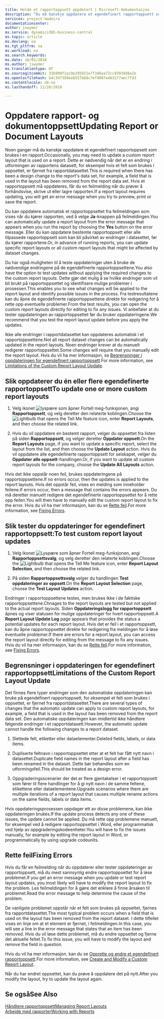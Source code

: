 ```yaml
---
title: Holde et rapportoppsett oppdatert | Microsoft-dokumentasjon
description: "Du må kanskje oppdatere et egendefinert rapportoppsett som brukes i en rapport. Dette er nødvendig når det er en endring i utformingen av rapportens datasett, for eksempel hvis et felt som brukes i oppsettet, er fjernet fra rapportdatasettet."
services: project-madeira
documentationcenter: 
author: jswymer
ms.service: dynamics365-business-central
ms.topic: article
ms.devlang: na
ms.tgt_pltfrm: na
ms.workload: na
ms.search.keywords: 
ms.date: 10/01/2018
ms.author: jswymer
ms.translationtype: HT
ms.sourcegitcommit: 33b900f1ac9e295921e7f3d6ea72cc93939d8a1b
ms.openlocfilehash: b4c3d7350ee6557a68c7efd087a463277aec7fd3
ms.contentlocale: nb-no
ms.lasthandoff: 11/26/2018

---
```

# <a name="updating-report-or-document-layouts"></a><span data-ttu-id="e3f9c-104">Oppdatere rapport- og dokumentoppsett</span><span class="sxs-lookup"><span data-stu-id="e3f9c-104">Updating Report or Document Layouts</span></span>
<span data-ttu-id="e3f9c-105">Noen ganger må du kanskje oppdatere et egendefinert rapportoppsett som brukes i en rapport.</span><span class="sxs-lookup"><span data-stu-id="e3f9c-105">Occasionally, you may need to update a custom report layout that is used on a report.</span></span> <span data-ttu-id="e3f9c-106">Dette er nødvendig når det er en endring i utformingen av rapportens datasett, for eksempel hvis et felt som brukes i oppsettet, er fjernet fra rapportdatasettet.</span><span class="sxs-lookup"><span data-stu-id="e3f9c-106">This is required when there has been a design change to the report's data set, for example, a field that is used in the layout has been removed from the report data set.</span></span> <span data-ttu-id="e3f9c-107">Hvis et rapportoppsett må oppdateres, får du en feilmelding når du prøver å forhåndsvise, skrive ut eller lagre rapporten.</span><span class="sxs-lookup"><span data-stu-id="e3f9c-107">If a report layout requires updating, you will get an error message when you try to preview, print or save the report.</span></span>  
  
<span data-ttu-id="e3f9c-108">Du kan oppdatere automatisk et rapportoppsettet fra feilmeldingen som vises når du kjører rapporten, ved å velge **Ja**-knappen på feilmeldingen.</span><span class="sxs-lookup"><span data-stu-id="e3f9c-108">You can automatically update a report layout from the error message that appears when you run the report by choosing the **Yes** button on the error message.</span></span> <span data-ttu-id="e3f9c-109">Eller du kan oppdatere bestemte rapportoppsett eller alle tilpassede rapportoppsett som kan bli påvirket av endringer i datasettet, før du kjører rapportene.</span><span class="sxs-lookup"><span data-stu-id="e3f9c-109">Or, in advance of running reports, you can update specific report layouts or all custom report layouts that might be affected by dataset changes.</span></span>  
  
<span data-ttu-id="e3f9c-110">Du har også muligheten til å teste oppdateringer uten å bruke de nødvendige endringene på de egendefinerte rapportoppsettene.</span><span class="sxs-lookup"><span data-stu-id="e3f9c-110">You also have the option to test updates without applying the required changes to the custom report layouts.</span></span> <span data-ttu-id="e3f9c-111">Dette gjør det mulig å se hvilke endringer som vil bli brukt på rapportoppsettet og identifisere mulige problemer i prosessen.</span><span class="sxs-lookup"><span data-stu-id="e3f9c-111">This enables you to see what changes will be applied to the report layout and identify possible issues in the process.</span></span> <span data-ttu-id="e3f9c-112">Fra testresultatene kan du åpne de egendefinerte rapportoppsettene direkte for redigering for å rette opp eventuelle problemer.</span><span class="sxs-lookup"><span data-stu-id="e3f9c-112">From the test results, you can open the custom report layouts directly for editing to fix any issues.</span></span> <span data-ttu-id="e3f9c-113">Vi anbefaler at du tester oppdateringen av rapportoppsettet før du bruker oppdateringene.</span><span class="sxs-lookup"><span data-stu-id="e3f9c-113">We recommend that you test the report layout update before you apply the updates.</span></span>  
  
<span data-ttu-id="e3f9c-114">Ikke alle endringer i rapportdatasettet kan oppdateres automatisk i et rapportoppsettene.</span><span class="sxs-lookup"><span data-stu-id="e3f9c-114">Not all report dataset changes can be automatically updated in the report layouts.</span></span> <span data-ttu-id="e3f9c-115">Noen endringer krever at du manuelt redigerer rapportoppsettet.</span><span class="sxs-lookup"><span data-stu-id="e3f9c-115">Some changes will require that you manually edit the report layout.</span></span> <span data-ttu-id="e3f9c-116">Hvis du vil ha mer informasjon, se [Begrensninger i oppdateringen for egendefinert rapportoppsett](ui-update-report-layouts.md#UpdateLimitations).</span><span class="sxs-lookup"><span data-stu-id="e3f9c-116">For more information, see [Limitations of the Custom Report Layout Update](ui-update-report-layouts.md#UpdateLimitations).</span></span>  
  
## <a name="to-update-one-or-more-custom-report-layouts"></a><span data-ttu-id="e3f9c-117">Slik oppdaterer du én eller flere egendefinerte rapportoppsett</span><span class="sxs-lookup"><span data-stu-id="e3f9c-117">To update one or more custom report layouts</span></span>  
  
1.  <span data-ttu-id="e3f9c-118">Velg ikonet ![lyspære som åpner Fortell meg-funksjonen](media/ui-search/search_small.png "Fortell hva du vil gjøre"), angi **Rapportoppsett**, og velg deretter den relaterte koblingen.</span><span class="sxs-lookup"><span data-stu-id="e3f9c-118">Choose the ![Lightbulb that opens the Tell Me feature](media/ui-search/search_small.png "Tell me what you want to do") icon, enter **Report Layouts**, and then choose the related link.</span></span>  
  
2.  <span data-ttu-id="e3f9c-119">Hvis du vil oppdatere en bestemt rapport, velger du oppsettet fra listen på siden **Rapportoppsett**, og velger deretter **Oppdater oppsett**.</span><span class="sxs-lookup"><span data-stu-id="e3f9c-119">On the **Report Layouts** page, if you want to update a specific report, select the layout from the list, and then choose the **Update Layout** action.</span></span> <span data-ttu-id="e3f9c-120">Hvis du vil oppdatere alle egendefinerte rapportoppsett for selskapet, velger du **Oppdater alle oppsett**-handlingen.</span><span class="sxs-lookup"><span data-stu-id="e3f9c-120">Or, if you want to update all custom report layouts for the company, choose the **Update All Layouts** action.</span></span>  

<span data-ttu-id="e3f9c-121">Hvis det ikke oppstår noen feil, brukes oppdateringene på rapportoppsettene.</span><span class="sxs-lookup"><span data-stu-id="e3f9c-121">If no errors occur, then the updates is applied to the report layouts.</span></span> <span data-ttu-id="e3f9c-122">Hvis det oppstår feil, vises en melding som inneholder feilene.</span><span class="sxs-lookup"><span data-stu-id="e3f9c-122">If errors occur, then a message that contains the errors appears.</span></span> <span data-ttu-id="e3f9c-123">Du må deretter manuelt redigere det egendefinerte rapportoppsettet for å rette opp feilen.</span><span class="sxs-lookup"><span data-stu-id="e3f9c-123">You will then have to manually edit the custom report layout to fix the error.</span></span> <span data-ttu-id="e3f9c-124">Hvis du vil ha mer informasjon, kan du se [Rette feil](ui-update-report-layouts.md#FixErrors).</span><span class="sxs-lookup"><span data-stu-id="e3f9c-124">For more information, see [Fixing Errors](ui-update-report-layouts.md#FixErrors).</span></span>  

## <a name="to-test-custom-report-layout-updates"></a><span data-ttu-id="e3f9c-125">Slik tester du oppdateringer for egendefinert rapportoppsett:</span><span class="sxs-lookup"><span data-stu-id="e3f9c-125">To test custom report layout updates</span></span>  
  
1.  <span data-ttu-id="e3f9c-126">Velg ikonet ![Lyspære som åpner Fortell meg-funksjonen](media/ui-search/search_small.png "Fortell hva du vil gjøre"), angi **Rapportoppsettsvalg**, og velg deretter den relaterte koblingen.</span><span class="sxs-lookup"><span data-stu-id="e3f9c-126">Choose the ![Lightbulb that opens the Tell Me feature](media/ui-search/search_small.png "Tell me what you want to do") icon, enter **Report Layout Selection**, and then choose the related link.</span></span>  
  
2.  <span data-ttu-id="e3f9c-127">På siden **Rapportoppsettsvalg** velger du handlingen **Test oppdateringer av oppsett**.</span><span class="sxs-lookup"><span data-stu-id="e3f9c-127">On the **Report Layout Selection** page, choose the **Test Layout Updates** action.</span></span>  
  
 <span data-ttu-id="e3f9c-128">Endringer i rapportoppsettene testes, men brukes ikke i de faktiske rapportoppsettene.</span><span class="sxs-lookup"><span data-stu-id="e3f9c-128">Chnages to the report layouts are tested but not applied to the actual report layouts.</span></span> <span data-ttu-id="e3f9c-129">Siden **Oppdateringslogg for rapportoppsett** åpnes og viser statusen for mulige oppdateringer for hvert rapportoppsett.</span><span class="sxs-lookup"><span data-stu-id="e3f9c-129">A **Report Layout Update Log** page appears that provides the status a potential updates for each report layout.</span></span> <span data-ttu-id="e3f9c-130">Hvis det er feil i et rapportoppsett, kan du åpne rapportoppsettet direkte for redigering fra meldingen for å løse eventuelle problemer.</span><span class="sxs-lookup"><span data-stu-id="e3f9c-130">If there are errors for a report layout, you can access the report layout directly for editing from the message to fix any issues.</span></span> <span data-ttu-id="e3f9c-131">Hvis du vil ha mer informasjon, kan du se [Rette feil](ui-update-report-layouts.md#FixErrors).</span><span class="sxs-lookup"><span data-stu-id="e3f9c-131">For more information, see [Fixing Errors](ui-update-report-layouts.md#FixErrors).</span></span>  
  
##  <a name="UpdateLimitations"></a> <span data-ttu-id="e3f9c-132">Begrensninger i oppdateringen for egendefinert rapportoppsett</span><span class="sxs-lookup"><span data-stu-id="e3f9c-132">Limitations of the Custom Report Layout Update</span></span>  
 <span data-ttu-id="e3f9c-133">Det finnes flere typer endringer som den automatiske oppdateringen kan bruke på egendefinert rapportoppsett, for eksempel et felt som brukes i oppsettet, er fjernet fra rapportdatasettet.</span><span class="sxs-lookup"><span data-stu-id="e3f9c-133">There are several types of changes that the automatic update can apply to custom report layouts, for example, a field that is used in the layout has been removed from the report data set.</span></span> <span data-ttu-id="e3f9c-134">Den automatiske oppdateringen kan imidlertid ikke håndtere følgende endringer i et rapportdatasett.</span><span class="sxs-lookup"><span data-stu-id="e3f9c-134">However, the automatic update cannot handle the following changes to a report dataset.</span></span>  
  
1.  <span data-ttu-id="e3f9c-135">Slettede felt, etiketter eller dataelementer.</span><span class="sxs-lookup"><span data-stu-id="e3f9c-135">Deleted fields, labels, or data items.</span></span>  
  
2.  <span data-ttu-id="e3f9c-136">Dupliserte feltnavn i rapportoppsettet etter at et felt har fått nytt navn i datasettet.</span><span class="sxs-lookup"><span data-stu-id="e3f9c-136">Duplicate field names in the report layout after a field has been renamed in the dataset.</span></span> <span data-ttu-id="e3f9c-137">Dette bør behandles som en utformingsfeil.</span><span class="sxs-lookup"><span data-stu-id="e3f9c-137">This should be treated as a design error.</span></span>  
  
3.  <span data-ttu-id="e3f9c-138">Oppgraderingsscenarier der det er flere gjentakelser i et rapportoppsett som fører til flere handlinger for å gi nytt navn i de samme feltene, etikettene eller dataelementene.</span><span class="sxs-lookup"><span data-stu-id="e3f9c-138">Upgrade scenarios where there are multiple iterations of a report layout that causes multiple rename actions on the same fields, labels or data items.</span></span>  
  
 <span data-ttu-id="e3f9c-139">Hvis oppdateringsprosessen oppdager ett av disse problemene, kan ikke oppdateringen brukes.</span><span class="sxs-lookup"><span data-stu-id="e3f9c-139">If the update process detects any one of these issues, the update cannot be applied.</span></span> <span data-ttu-id="e3f9c-140">Du må rette opp problemene manuelt, for eksempel ved å redigere rapportoppsettet i Word, eller programmatisk ved hjelp av oppgraderingskodeenheter.</span><span class="sxs-lookup"><span data-stu-id="e3f9c-140">You will have to fix the issues manually, for example by editing the report layout in Word, or programmatically by using upgrade codeunits.</span></span>  
  
##  <a name="FixErrors"></a> <span data-ttu-id="e3f9c-141">Rette feil</span><span class="sxs-lookup"><span data-stu-id="e3f9c-141">Fixing Errors</span></span>  
 <span data-ttu-id="e3f9c-142">Hvis du får en feilmelding når du oppdaterer eller tester oppdateringer av rapportoppsett, må du mest sannsynlig endre rapportoppsettet for å løse problemet.</span><span class="sxs-lookup"><span data-stu-id="e3f9c-142">If you get an error message when you update or test report layout updates, you most likely will have to modify the report layout to fix the problem.</span></span> <span data-ttu-id="e3f9c-143">Les feilmeldingen for å gjøre det enklere å finne årsaken til problemet.</span><span class="sxs-lookup"><span data-stu-id="e3f9c-143">Read the error message to help determine the cause of the problem.</span></span>  
  
 <span data-ttu-id="e3f9c-144">De vanligste problemet oppstår når et felt som brukes på oppsettet, fjernes fra rapportdatasettet.</span><span class="sxs-lookup"><span data-stu-id="e3f9c-144">The most typical problem occurs when a field that is used on the layout has been removed from the report dataset.</span></span> <span data-ttu-id="e3f9c-145">I dette tilfellet vises en linje om at et element er fjernet, i feilmeldingen.</span><span class="sxs-lookup"><span data-stu-id="e3f9c-145">In this case, you will see a line in the error message that states that an item has been removed.</span></span> <span data-ttu-id="e3f9c-146">Hvis du vil løse dette problemet, må du endre oppsettet og fjerne det aktuelle feltet.</span><span class="sxs-lookup"><span data-stu-id="e3f9c-146">To fix this issue, you will have to modify the layout and remove the field in question.</span></span>  
  
 <span data-ttu-id="e3f9c-147">Hvis du vil ha mer informasjon, kan du se [Opprette og endre et egendefinert rapportoppsett](ui-how-create-custom-report-layout.md#ModifyCustomLayout).</span><span class="sxs-lookup"><span data-stu-id="e3f9c-147">For more information, see [Create and Modify a Custom Report Layout](ui-how-create-custom-report-layout.md#ModifyCustomLayout).</span></span>  
  
 <span data-ttu-id="e3f9c-148">Når du har endret oppsettet, kan du prøve å oppdatere det på nytt.</span><span class="sxs-lookup"><span data-stu-id="e3f9c-148">After you modify the layout, try to update the layout again.</span></span>  
  
## <a name="see-also"></a><span data-ttu-id="e3f9c-149">Se også</span><span class="sxs-lookup"><span data-stu-id="e3f9c-149">See Also</span></span>  
 [<span data-ttu-id="e3f9c-150">Håndtere rapportoppsett</span><span class="sxs-lookup"><span data-stu-id="e3f9c-150">Managing Report Layouts</span></span>](ui-manage-report-layouts.md)  
 [<span data-ttu-id="e3f9c-151">Arbeide med rapporter</span><span class="sxs-lookup"><span data-stu-id="e3f9c-151">Working with Reports</span></span>](ui-work-report.md)  

